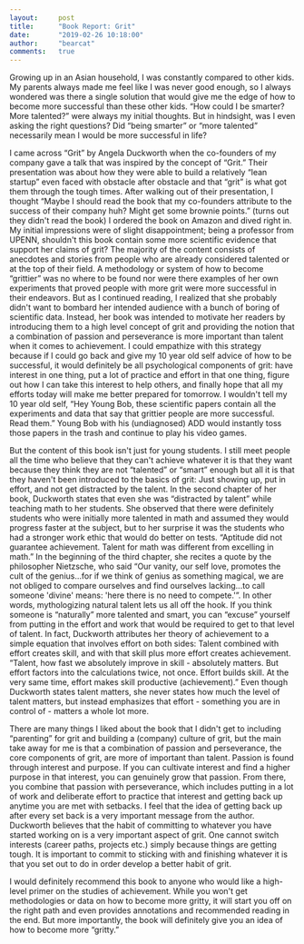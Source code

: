 ```yaml
---
layout:     post
title:      "Book Report: Grit"
date:       "2019-02-26 10:18:00"
author:     "bearcat"
comments:   true
---
```


Growing up in an Asian household, I was constantly compared to other kids. My parents always made me feel like I was never good enough, so I always wondered was there a single solution that would give me the edge of how to become more successful than these other kids. “How could I be smarter? More talented?” were always my initial thoughts. But in hindsight, was I even asking the right questions? Did “being smarter” or “more talented” necessarily mean I would be more successful in life? 

I came across “Grit” by Angela Duckworth when the co-founders of my company gave a talk that was inspired by the concept of “Grit.” Their presentation was about how they were able to build a relatively “lean startup” even faced with obstacle after obstacle and that “grit” is what got them through the tough times. After walking out of their presentation, I thought “Maybe I should read the book that my co-founders attribute to the success of their company huh? Might get some brownie points.” (turns out they didn't read the book)  I ordered the book on Amazon and dived right in.  My initial impressions were of slight disappointment; being a professor from UPENN, shouldn't this book contain some more scientific evidence that support her claims of grit? The majority of the content consists of anecdotes and stories from people who are already considered talented or at the top of their field. A methodology or system of how to become “grittier” was no where to be found nor were there examples of her own experiments that proved people with more grit were more successful in their endeavors. But as I continued reading, I realized that she probably didn't want to bombard her intended audience with a bunch of boring of scientific data. Instead, her book was intended to motivate her readers by introducing them to a high level concept of grit and providing the notion that a combination of passion and perseverance is more important than talent when it comes to achievement. I could empathize with this strategy because if I could go back and give my 10 year old self advice of how to be successful, it would definitely be all psychological components of grit: have interest in one thing, put a lot of practice and effort in that one thing, figure out how I can take this interest to help others, and finally hope that all my efforts today will make me better prepared for tomorrow. I wouldn't tell my 10 year old self, “Hey Young Bob, these scientific papers contain all the experiments and data that say that grittier people are more successful. Read them.” Young Bob with his (undiagnosed) ADD would instantly toss those papers in the trash and continue to play his video games. 

But the content of this book isn't just for young students. I still meet people all the time who believe that they can't achieve whatever it is that they want because they think they are not “talented” or “smart” enough but all it is that they haven't been introduced to the basics of grit: Just showing up, put in effort, and not get distracted by the talent. In the second chapter of her book, Duckworth states that even she was “distracted by talent” while teaching math to her students. She observed that there were definitely students who were initially more talented in math and assumed they would progress faster at the subject, but to her surprise it was the students who had a stronger work ethic that would do better on tests. “Aptitude did not guarantee achievement. Talent for math was different from excelling in math.” In the beginning of the third chapter, she recites a quote by the philosopher Nietzsche, who said “Our vanity, our self love, promotes the cult of the genius...for if we think of genius as something magical, we are not obliged to compare ourselves and find ourselves lacking...to call someone 'divine' means: 'here there is no need to compete.'”. In other words, mythologizing natural talent lets us all off the hook.  If you think someone is “naturally” more talented and smart, you can “excuse” yourself from putting in the effort and work that would be required to get to that level of talent. In fact, Duckworth attributes her theory of achievement to a simple equation that involves effort on both sides: Talent combined with effort creates skill, and with that skill plus more effort creates achievement. “Talent, how fast we absolutely improve in skill - absolutely matters. But effort factors into the calculations twice, not once. Effort builds skill. At the very same time, effort makes skill productive (achievement).” Even though Duckworth states talent matters, she never states how much the level of talent matters, but instead emphasizes that effort - something you are in control of - matters a whole lot more. 

There are many things I liked about the book that I didn't get to including “parenting” for grit and building a (company) culture of grit, but the main take away for me is that a combination of passion and perseverance, the core components of grit, are more of important than talent. Passion is found through interest and purpose. If you can cultivate interest and find a higher purpose in that interest, you can genuinely grow that passion. From there, you combine that passion with perseverance, which includes putting in a lot of work and deliberate effort to practice that interest and getting back up anytime you are met with setbacks. I feel that the idea of getting back up after every set back is a very important message from the author. Duckworth believes that the habit of committing to whatever you have started working on is a very important aspect of grit. One cannot switch interests (career paths, projects etc.) simply because things are getting tough. It is important to commit to sticking with and finishing whatever it is that you set out to do in order develop a better habit of grit.

I would definitely recommend this book to anyone who would like a high-level primer on the studies of achievement. While you won't get methodologies or data on how to become more gritty, it will start you off on the right path and even provides annotations and recommended reading in the end. But more importantly, the book will definitely give you an idea of how to become more “gritty.”  
